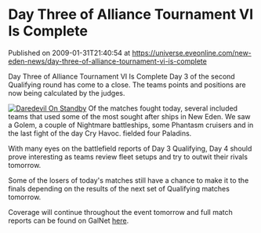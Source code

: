 # Day Three of Alliance Tournament VI Is Complete
Published on 2009-01-31T21:40:54 at https://universe.eveonline.com/new-eden-news/day-three-of-alliance-tournament-vi-is-complete

Day Three of Alliance Tournament VI Is Complete Day 3 of the second Qualifying round has come to a close. The teams points and positions are now being calculated by the judges.

[![Daredevil On Standby ](http://www.eve-ic.net/media/articles/2716/d3m3-1thumb.png)](http://www.eve-ic.net/media/igbd/igbd.php?faction=ic&url=http%3A%2F%2Fwww.eve-ic.net%2Fmedia%2Farticles%2F2716%2Fd3m3-1.png) Of the matches fought today, several included teams that used some of the most sought after ships in New Eden. We saw a Golem, a couple of Nightmare battleships, some Phantasm cruisers and in the last fight of the day Cry Havoc. fielded four Paladins.

With many eyes on the battlefield reports of Day 3 Qualifying, Day 4 should prove interesting as teams review fleet setups and try to outwit their rivals tomorrow.

Some of the losers of today's matches still have a chance to make it to the finals depending on the results of the next set of Qualifying matches tomorrow.

Coverage will continue throughout the event tomorrow and full match reports can be found on GalNet [here](http://myeve.eve-online.com/ingameboard.asp?a=topic&threadID=981389).

